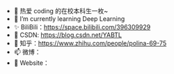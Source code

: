 - 👋 热爱 coding 的在校本科生一枚~
- 💞️ I’m currently learning Deep Learning
- ✨ BiliBili：https://space.bilibili.com/396309929
- 🌱 CSDN: https://blog.csdn.net/YABTL
- 🌈 知乎：https://www.zhihu.com/people/polina-69-75
- 📫 微博：
- 👀 Website：

<!---
chenmeng9/chenmeng9 is a ✨ special ✨ repository because its `README.md` (this file) appears on your GitHub profile.
You can click the Preview link to take a look at your changes.
--->
